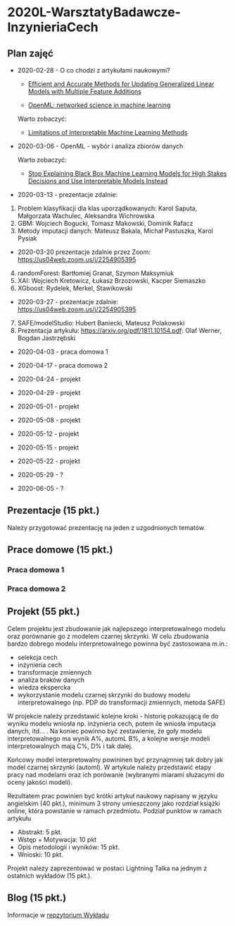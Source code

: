 # 2020L-WarsztatyBadawcze-InzynieriaCech

## Plan zajęć

* 2020-02-28 - O co chodzi z artykułami naukowymi?

    - [Efficient and Accurate Methods for Updating Generalized Linear Models with Multiple Feature Additions](http://jmlr.org/papers/volume15/dhurandhar14a/dhurandhar14a.pdf) 
    
    - [OpenML: networked science in machine learning](https://arxiv.org/pdf/1407.7722.pdf) 
    
    Warto zobaczyć:
    - [Limitations of Interpretable Machine Learning Methods](https://compstat-lmu.github.io/iml_methods_limitations/)

* 2020-03-06 - OpenML - wybór i analiza zbiorów danych

    Warto zobaczyć:
    - [Stop Explaining Black Box Machine Learning Models for High Stakes Decisions and Use Interpretable Models Instead](https://arxiv.org/pdf/1811.10154.pdf)
   
* 2020-03-13 - prezentacje zdalnie:

1. Problem klasyfikacji dla klas uporządkowanych: Karol Saputa, Małgorzata Wachulec, Aleksandra Wichrowska
2. GBM: Wojciech Bogucki, Tomasz Makowski, Dominik Rafacz
3. Metody imputacji danych: Mateusz Bakala, Michał Pastuszka, Karol Pysiak

* 2020-03-20 prezentacje zdalnie przez Zoom: https://us04web.zoom.us/j/2254905395

4. randomForest: Bartłomiej Granat, Szymon Maksymiuk
5. XAI: Wojciech Kretowicz, Łukasz Brzozowski, Kacper Siemaszko
6. XGboost: Rydelek, Merkel, Stawikowski

* 2020-03-27 - prezentacje zdalnie: https://us04web.zoom.us/j/2254905395

7. SAFE/modelStudio: Hubert Baniecki, Mateusz Polakowski
8. Prezentacja artykułu: https://arxiv.org/pdf/1811.10154.pdf: Olaf Werner, Bogdan Jastrzębski

* 2020-04-03 - praca domowa 1

* 2020-04-17 - praca domowa 2

* 2020-04-24 - projekt

* 2020-04-29 - projekt

* 2020-05-01 - projekt

* 2020-05-08 - projekt

* 2020-05-12 - projekt

* 2020-05-15 - projekt

* 2020-05-22 - projekt

* 2020-05-29 - ?

* 2020-06-05 - ?

## Prezentacje (15 pkt.)

Należy przygotować prezentację na jeden z uzgodnionych tematów.

## Prace domowe (15 pkt.)

### Praca domowa 1 

### Praca domowa 2

## Projekt (55 pkt.)

Celem projektu jest zbudowanie jak najlepszego interpretowalnego modelu oraz porównanie go z modelem czarnej skrzynki.
W celu zbudowania bardzo dobrego modelu interpretowalnego powinna być zastosowana m.in.:
- selekcja cech
- inżynieria cech
- transformacje zmiennych
- analiza braków danych
- wiedza ekspercka
- wykorzystanie modelu czarnej skrzynki do budowy modelu interpretowalnego (np. PDP do transformacji zmiennych, metoda SAFE)

W projekcie należy przedstawić kolejne kroki - historię pokazującą ile do wyniku modelu wniosła np. inżynieria cech, potem ile wniosła imputacja danych, itd... . 
Na koniec powinno być zestawienie, że goły modelu interpretowalnego ma wynik A%, automL B%, a kolejne wersje modeli interpretowalnych mają C%, D% i tak dalej.

Końcowy model interpretowalny powininen być przynajmniej tak dobry jak model czarnej skrzynki (automl). W artykule należy przedstawić etapy pracy nad modelami oraz ich porówanie (wybranymi miarami służacymi do oceny jakości modeli).

Rezultatem prac powinien być krótki artykuł naukowy napisany w języku angielskim (40 pkt.), minimum 3 strony umieszczony jako rozdział książki online, która powstanie w ramach przedmiotu. Podział punktów w ramach artykułu
* Abstrakt: 5 pkt.
* Wstęp + Motywacja: 10 pkt
* Opis metodologii i wyników: 15 pkt.
* Wnioski: 10 pkt.

Projekt nalezy zaprezentować w postaci Lightning Talka na jednym z ostatnich wykładów (15 pkt.).

## Blog (15 pkt.)
Informacje w [repzytorium Wykładu](https://github.com/mini-pw/2020L-WarsztatyBadawcze)
